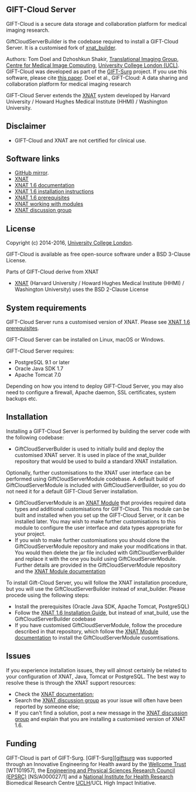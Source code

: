 GIFT-Cloud Server
-----------------

GIFT-Cloud is a secure data storage and collaboration platform for medical imaging research.

GiftCloudServerBuilder is the codebase required to install a GIFT-Cloud Server. It is a customised fork of [xnat_builder][xnatbuilder].

Authors: Tom Doel and Dzhoshkun Shakir, [Translational Imaging Group][tig], [Centre for Medical Image Computing][cmic], [University College London (UCL)][ucl].
GIFT-Cloud was developed as part of the [GIFT-Surg][giftsurg] project. 
If you use this software, please cite [this paper][citation]. Doel et al., GIFT-Cloud: A data sharing and collaboration platform for medical imaging research


GIFT-Cloud Server extends the [XNAT][xnat] system developed by Harvard University / Howard Hughes Medical Institute (HHMI) / Washington University.



Disclaimer
----------

 * GIFT-Cloud and XNAT are not certified for clinical use.


Software links
--------------

 - [GitHub mirror][githubhome].
 - [XNAT][xnat]
 - [XNAT 1.6 documentation][xnatdocumentation]
 - [XNAT 1.6 installation instructions][xnatinstall]
 - [XNAT 1.6 prerequisites][xnatprerequisites]
 - [XNAT working with modules][xnatmodule]
 - [XNAT discussion group][xnatdiscussion]
 

License
-------

Copyright (c) 2014-2016, [University College London][ucl].

GIFT-Cloud is available as free open-source software under a BSD 3-Clause License.


Parts of GIFT-Cloud derive from XNAT
 - [XNAT][xnat] (Harvard University / Howard Hughes Medical Institute (HHMI) / Washington University) uses the BSD 2-Clause License



System requirements
-------------------

GIFT-Cloud Server runs a customised version of XNAT. Please see [XNAT 1.6 prerequisites][xnatprerequisites].

GIFT-Cloud Server can be installed on Linux, macOS or Windows.

GIFT-Cloud Server requires:
 * PostgreSQL 9.1 or later
 * Oracle Java SDK 1.7
 * Apache Tomcat 7.0

Depending on how you intend to deploy GIFT-Cloud Server, you may also need to configure a firewall, Apache daemon, SSL certificates, system backups etc.


Installation
------------

Installing a GIFT-Cloud Server is performed by building the server code with the following codebase:
 * GiftCloudServerBuilder is used to initially build and deploy the customised XNAT server. It is used in place of the xnat\_builder repository that would be used to build a standard XNAT installation.

Optionally, further customisations to the XNAT user interface can be performed using GiftCloudServerModule codebase. A default build of GiftCloudServerModule is included with GiftCloudServerBuilder, so you do not need it for a default GIFT-Cloud Server installation. 
 * GiftCloudServerModule is an [XNAT Module][xnatmodule] that provides required data types and additional customisations for GIFT-Cloud. This module can be built and installed when you set up the GIFT-Cloud Server, or it can be installed later. You may wish to make further customisations to this module to configure the user interface and data types appropriate for your project.
 * If you wish to make further customisations you should clone the GiftCloudServerModule repository and make your modifications in that. You would then delete the jar file included with GiftCloudServerBuilder and replace it with the one you build using GiftCloudServerModule. Further details are provided in the GiftCloudServerModule repository and the [XNAT Module documentation][xnatmodule]

To install Gift-Cloud Server, you will follow the XNAT installation procedure, but you will use the GiftCloudServerBuilder instead of xnat\_builder. Please procede using the following steps:
 * Install the prerequisites (Oracle Java SDK, Apache Tomcat, PostgreSQL)
 * Follow the [XNAT 1.6 Installation Guide][xnatinstall], but instead of xnat\_build, use the GiftCloudServerBuilder codebase
 * If you have customised GiftCloudServerModule, follow the procedure described in that repository, which follow the [XNAT Module documentation][xnatmodule] to install the GiftCloudServerModule cusomtisations.



Issues
------

If you experience installation issues, they will almost certainly be related to your configuration of XNAT, Java, Tomcat or PostgreSQL. The best way to resolve these is through the XNAT support resources:
 * Check the [XNAT documentation][xnatdocumentation];
 * Search the [XNAT discussion group][xnatdiscussion] as your issue will often have been reported by someone else;
 * If you can't find a solution, post a new message in the [XNAT discussion group][xnatdiscussion] and explain that you are installing a customised version of XNAT 1.6.
 





Funding
-------

GIFT-Cloud is part of GIFT-Surg. [GIFT-Surg][[giftsurg] was supported through an Innovative Engineering for Health award by the [Wellcome Trust][wellcometrust] [WT101957], the [Engineering and Physical Sciences Research Council (EPSRC)][epsrc] [NS/A000027/1] and a [National Institute for Health Research][nihr] Biomedical Research Centre [UCLH][uclh]/UCL High Impact Initiative.

[tig]: http://cmictig.cs.ucl.ac.uk
[giftsurg]: http://www.gift-surg.ac.uk
[cmic]: http://cmic.cs.ucl.ac.uk
[ucl]: http://www.ucl.ac.uk

[wellcometrust]: http://www.wellcome.ac.uk
[epsrc]: http://www.epsrc.ac.uk
[nihr]: http://www.nihr.ac.uk/research
[uclh]: http://www.uclh.nhs.uk

[citation]: http://www.gift-surg.ac.uk/media-engagement/academic-journals/
[githubhome]: https://github.com/gift-surg/GiftCloudServerBuilder

[xnat]: https://www.xnat.org
[xnatinstall]: https://wiki.xnat.org/display/XNAT16/XNAT+1.6+Installation+Guide
[xnatprerequisites]: https://wiki.xnat.org/display/XNAT16/Prerequisites
[xnatbuilder]: https://bitbucket.org/nrg/xnat_builder_1_6dev
[xnatmodule]: https://wiki.xnat.org/display/XNAT16/Developing+Modules
[xnatdocumentation]: https://wiki.xnat.org/display/XNAT16/Home
[xnatdiscussion]: http://groups.google.com/group/xnat_discussion

